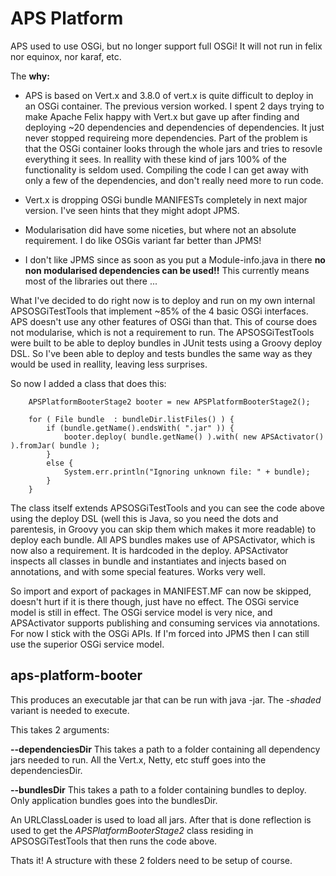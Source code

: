 # APS Platform

APS used to use OSGi, but no longer support full OSGi! It will not run in felix nor equinox, nor karaf, etc. 

The __why:__

* APS is based on Vert.x and 3.8.0 of vert.x is quite difficult to deploy in an OSGi container. The previous version worked. I spent 2 days trying to make Apache Felix happy with Vert.x but gave up after finding and deploying ~20 dependencies and dependencies of dependencies. It just never stopped requireing more dependencies. Part of the problem is that the OSGi container looks through the whole jars and tries to resovle everything it sees. In reallity with these kind of jars 100% of the functionality is seldom used. Compiling the code I can get away with only a few of the dependencies, and don't really need more to run code. 

* Vert.x is dropping OSGi bundle MANIFESTs completely in next major version. I've seen hints that they might adopt JPMS.

* Modularisation did have some niceties, but where not an absolute requirement. I do like OSGis variant far better than JPMS!

* I don't like JPMS since as soon as you put a Module-info.java in there __no non modularised dependencies can be used!!__ This currently means most of the libraries out there ...

What I've decided to do right now is to deploy and run on my own internal APSOSGiTestTools that implement ~85% of the 4 basic OSGi interfaces. APS doesn't use any other features of OSGi than that. This of course does not modularise, which is not a requirement to run. The APSOSGiTestTools were built to be able to deploy bundles in JUnit tests using a Groovy deploy DSL. So I've been able to deploy and tests bundles the same way as they would be used in reallity, leaving less surprises. 

So now I added a class that does this:

        APSPlatformBooterStage2 booter = new APSPlatformBooterStage2();

        for ( File bundle  : bundleDir.listFiles() ) {
            if (bundle.getName().endsWith( ".jar" )) {
                booter.deploy( bundle.getName() ).with( new APSActivator() ).fromJar( bundle );
            }
            else {
                System.err.println("Ignoring unknown file: " + bundle);
            }
        }

The class itself extends APSOSGiTestTools and you can see the code above using the deploy DSL (well this is Java, so you need the dots and parentesis, in Groovy you can skip them which makes it more readable) to deploy each bundle. All APS bundles makes use of APSActivator, which is now also a requirement. It is hardcoded in the deploy. APSActivator inspects all classes in bundle and instantiates and injects based on annotations, and with some special features. Works very well. 

So import and export of packages in MANIFEST.MF can now be skipped, doesn't hurt if it is there though, just have no effect. The OSGi service model is still in effect. The OSGi service model is very nice, and APSActivator supports publishing and consuming services via annotations. For now I stick with the OSGi APIs. If I'm forced into JPMS then I can still use the superior OSGi service model. 

## aps-platform-booter

This produces an executable jar that can be run with java -jar. The _-shaded_ variant is needed to execute. 

This takes 2 arguments:

__--dependenciesDir__ This takes a path to a folder containing all dependency jars needed to run. All the Vert.x, Netty, etc stuff goes into the dependenciesDir. 

__--bundlesDir__ This takes a path to a folder containing bundles to deploy. Only application bundles goes into the bundlesDir.

An URLClassLoader is used to load all jars. After that is done reflection is used to get the _APSPlatformBooterStage2_ class residing in APSOSGiTestTools that then runs the code above.

Thats it! A structure with these 2 folders need to be setup of course. 

